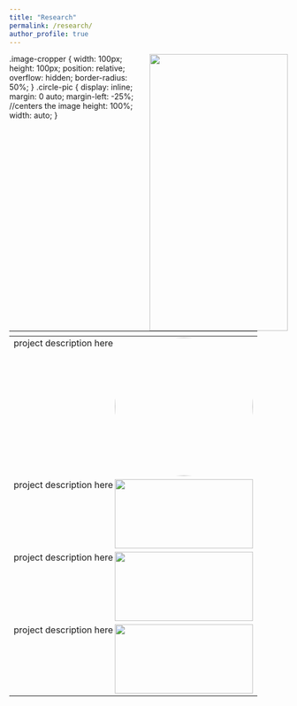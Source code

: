 ```yaml
---
title: "Research"
permalink: /research/
author_profile: true
---
```



<div class="image-cropper"> 
  <img align="right" width="250" height="500" src="https://ekanshsareen.github.io/files/rp_1.png" class="circle-pic">
</div>

.image-cropper {
    width: 100px;
    height: 100px;
    position: relative;
    overflow: hidden;
    border-radius: 50%;
}
.circle-pic {
  display: inline;
  margin: 0 auto;
  margin-left: -25%; //centers the image
  height: 100%;
  width: auto;
}


|<!-- -->|     
|--------|
project description here <img align="right" src="https://ekanshsareen.github.io/files/rp_1.png" width="250" height="auto" style="border-radius:50%">|
project description here <img align="right" width="250" height="125" src="https://ekanshsareen.github.io/files/rp_1.png">|
project description here <img align="right" width="250" height="125" src="https://ekanshsareen.github.io/files/rp_1.png">|
project description here <img align="right" width="250" height="125" src="https://ekanshsareen.github.io/files/rp_1.png">|
